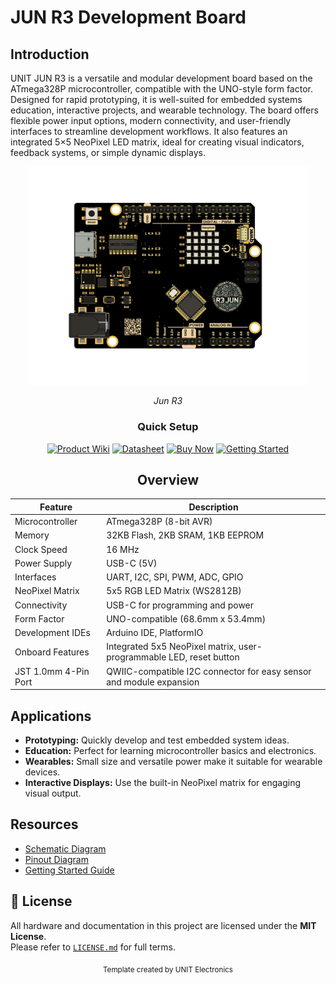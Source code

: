 # JUN R3 Development Board 

## Introduction

UNIT JUN R3 is a versatile and modular development board based on the ATmega328P microcontroller, compatible with the UNO-style form factor. Designed for rapid prototyping, it is well-suited for embedded systems education, interactive projects, and wearable technology. The board offers flexible power input options, modern connectivity, and user-friendly interfaces to streamline development workflows. It also features an integrated 5×5 NeoPixel LED matrix, ideal for creating visual indicators, feedback systems, or simple dynamic displays.

<div align="center">
  <img src="hardware/resources/unit_top_v_0_0_1_ue0081_jun_r3.png" width="450px" alt="Development Board">
  <p><em>Jun R3</em></p>
</div>



<div align="center">

### Quick Setup



[<img src="https://img.shields.io/badge/Product%20Wiki-blue?style=for-the-badge" alt="Product Wiki">](https://unit-electronics-mx.github.io/unit_jun_r3_development_board/introduction.html)
[<img src="https://img.shields.io/badge/Datasheet-green?style=for-the-badge" alt="Datasheet">](https://unit-electronics-mx.github.io/unit_jun_r3_development_board/hardware/unit_product_v_1_0_0_junr3.pdf)
[<img src="https://img.shields.io/badge/Buy%20Now-orange?style=for-the-badge" alt="Buy Now">](https://uelectronics.com/)
[<img src="https://img.shields.io/badge/Getting%20Started-purple?style=for-the-badge" alt="Getting Started">](https://unit-electronics-mx.github.io/unit_jun_r3_development_board/software/getting-started.html)

</div>


<div align="center" >

## Overview

| Feature           | Description                                         |
|-------------------|-----------------------------------------------------|
| Microcontroller   | ATmega328P (8-bit AVR)                              |
| Memory            | 32KB Flash, 2KB SRAM, 1KB EEPROM                    |
| Clock Speed       | 16 MHz                                              |
| Power Supply      | USB-C (5V)            |
| Interfaces        | UART, I2C, SPI, PWM, ADC, GPIO                      |
| NeoPixel Matrix   | 5x5 RGB LED Matrix (WS2812B)                        |
| Connectivity      | USB-C for programming and power                     |
| Form Factor       | UNO-compatible (68.6mm x 53.4mm)                      |
| Development IDEs  | Arduino IDE, PlatformIO                             |
| Onboard Features      | Integrated 5x5 NeoPixel matrix, user-programmable LED, reset button |
| JST 1.0mm 4-Pin Port  | QWIIC-compatible I2C connector for easy sensor and module expansion |

</div>

## Applications

- **Prototyping:** Quickly develop and test embedded system ideas.
- **Education:** Perfect for learning microcontroller basics and electronics.
- **Wearables:** Small size and versatile power make it suitable for wearable devices.
- **Interactive Displays:** Use the built-in NeoPixel matrix for engaging visual output.


## Resources

- [Schematic Diagram](hardware/unit_sch_v_0_0_1_ue0081_Jun-R3.pdf)
- [Pinout Diagram](hardware/resources/pinout/unit_pinout_v_0_0_1_ue0081_unit_jun_r3_en.jpg)
- [Getting Started Guide](https://unit-electronics-mx.github.io/unit_jun_r3_development_board/software/getting-started.html)


## 📝 License

All hardware and documentation in this project are licensed under the **MIT License**.  
Please refer to [`LICENSE.md`](LICENSE.md) for full terms.



<div align="center">
  <sub>Template created by UNIT Electronics </sub>
</div>

